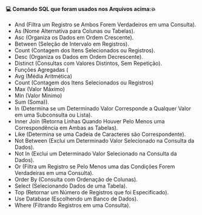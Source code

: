 #### :computer: Comando SQL que foram usados nos Arquivos acima::boom:
- And (Filtra um Registro se Ambos Forem Verdadeiros em uma Consulta).
- As (Nome Alternativa para Colunas ou Tabelas).
- Asc (Organiza os Dados em Ordem Crescente).
- Between (Seleção de Intervalo em Registros).
- Count (Contagem dos Itens Selecionados ou Registros).
- Desc (Organiza os Dados em Ordem Decrescente).
- Distinct (Consultas com Valores Distintos, Sem Repetição).
- Funções Agregadas (
- Avg (Média Aritmética)
- Count (Contagem dos Itens Selecionados ou Registros)
- Max (Valor Máximo)
- Min (Valor Mínimo)
- Sum (Soma)).
- In (Determina se um Determinado Valor Corresponde a Qualquer Valor em uma Subconsulta ou Lista).
- Inner Join (Retorna Linhas Quando Houver Pelo Menos uma Correspondência em Ambas as Tabelas).
- Like (Determina se uma Cadeia de Caracteres são Correspondente).
- Not Between (Exclui um Determinado Valor Selecionado na Consulta da Dados).
- Not In (Exclui um Determinado Valor Selecionado na Consulta da Dados).
- Or (Filtra um Registro se Pelo Menos uma das Condições Forem Verdadeiras em uma Consulta).
- Order By (Consulta com Ordenação de Colunas).
- Select (Selecionando Dados de uma Tabela).
- Top (Retornar um Número de Registros que foi Especificado).
- Use Database (Escolhendo um Banco de Dados).
- Where (Filtrando Registros em uma Consulta).
